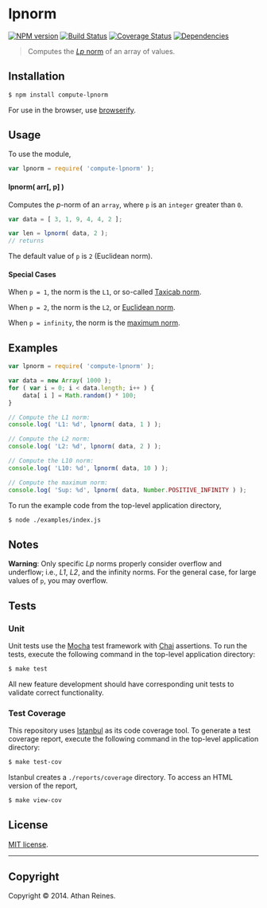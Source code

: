lpnorm
===
[![NPM version][npm-image]][npm-url] [![Build Status][travis-image]][travis-url] [![Coverage Status][coveralls-image]][coveralls-url] [![Dependencies][dependencies-image]][dependencies-url]

> Computes the [_Lp_ norm](http://en.wikipedia.org/wiki/Norm_(mathematics)) of an array of values.


## Installation

``` bash
$ npm install compute-lpnorm
```

For use in the browser, use [browserify](https://github.com/substack/node-browserify).


## Usage

To use the module,

``` javascript
var lpnorm = require( 'compute-lpnorm' );
```

#### lpnorm( arr[, p] )

Computes the _p_-norm of an `array`, where `p` is an `integer` greater than `0`.

``` javascript
var data = [ 3, 1, 9, 4, 4, 2 ];

var len = lpnorm( data, 2 );
// returns 
```

The default value of `p` is `2` (Euclidean norm).


#### Special Cases

When `p = 1`, the norm is the `L1`, or so-called [Taxicab norm](http://en.wikipedia.org/wiki/Norm_(mathematics)).

When `p = 2`, the norm is the `L2`, or [Euclidean norm](http://en.wikipedia.org/wiki/Norm_(mathematics)).

When `p = infinity`, the norm is the [maximum norm](http://en.wikipedia.org/wiki/Norm_(mathematics)).


## Examples

``` javascript
var lpnorm = require( 'compute-lpnorm' );

var data = new Array( 1000 );
for ( var i = 0; i < data.length; i++ ) {
	data[ i ] = Math.random() * 100;
}

// Compute the L1 norm:
console.log( 'L1: %d', lpnorm( data, 1 ) );

// Compute the L2 norm:
console.log( 'L2: %d', lpnorm( data, 2 ) );

// Compute the L10 norm:
console.log( 'L10: %d', lpnorm( data, 10 ) );

// Compute the maximum norm:
console.log( 'Sup: %d', lpnorm( data, Number.POSITIVE_INFINITY ) );
```

To run the example code from the top-level application directory,

``` bash
$ node ./examples/index.js
```


## Notes

__Warning__: Only specific _Lp_ norms properly consider overflow and underflow; i.e., _L1_, _L2_, and the infinity norms. For the general case, for large values of `p`, you may overflow.


## Tests

### Unit

Unit tests use the [Mocha](http://visionmedia.github.io/mocha) test framework with [Chai](http://chaijs.com) assertions. To run the tests, execute the following command in the top-level application directory:

``` bash
$ make test
```

All new feature development should have corresponding unit tests to validate correct functionality.


### Test Coverage

This repository uses [Istanbul](https://github.com/gotwarlost/istanbul) as its code coverage tool. To generate a test coverage report, execute the following command in the top-level application directory:

``` bash
$ make test-cov
```

Istanbul creates a `./reports/coverage` directory. To access an HTML version of the report,

``` bash
$ make view-cov
```


## License

[MIT license](http://opensource.org/licenses/MIT). 


---
## Copyright

Copyright &copy; 2014. Athan Reines.


[npm-image]: http://img.shields.io/npm/v/compute-lpnorm.svg
[npm-url]: https://npmjs.org/package/compute-lpnorm

[travis-image]: http://img.shields.io/travis/compute-io/lpnorm/master.svg
[travis-url]: https://travis-ci.org/compute-io/lpnorm

[coveralls-image]: https://img.shields.io/coveralls/compute-io/lpnorm/master.svg
[coveralls-url]: https://coveralls.io/r/compute-io/lpnorm?branch=master

[dependencies-image]: http://img.shields.io/david/compute-io/lpnorm.svg
[dependencies-url]: https://david-dm.org/compute-io/lpnorm

[dev-dependencies-image]: http://img.shields.io/david/dev/compute-io/lpnorm.svg
[dev-dependencies-url]: https://david-dm.org/dev/compute-io/lpnorm

[github-issues-image]: http://img.shields.io/github/issues/compute-io/lpnorm.svg
[github-issues-url]: https://github.com/compute-io/lpnorm/issues